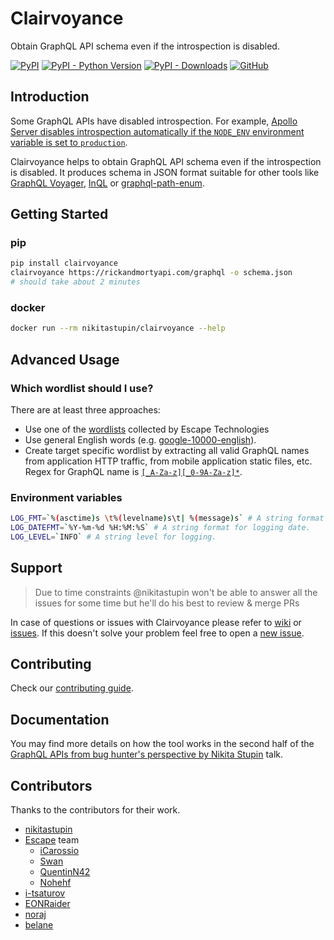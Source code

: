 # Clairvoyance

Obtain GraphQL API schema even if the introspection is disabled.

[![PyPI](https://img.shields.io/pypi/v/clairvoyance)](https://pypi.org/project/clairvoyance/)
[![PyPI - Python Version](https://img.shields.io/pypi/pyversions/clairvoyance)](https://pypi.org/project/clairvoyance/)
[![PyPI - Downloads](https://img.shields.io/pypi/dm/clairvoyance)](https://pypi.org/project/clairvoyance/)
[![GitHub](https://img.shields.io/github/license/nikitastupin/clairvoyance)](https://github.com/nikitastupin/clairvoyance/blob/main/LICENSE)

## Introduction

Some GraphQL APIs have disabled introspection. For example, [Apollo Server disables introspection automatically if the `NODE_ENV` environment variable is set to `production`](https://www.apollographql.com/docs/tutorial/schema/#explore-your-schema).

Clairvoyance helps to obtain GraphQL API schema even if the introspection is disabled. It produces schema in JSON format suitable for other tools like [GraphQL Voyager](https://github.com/APIs-guru/graphql-voyager), [InQL](https://github.com/doyensec/inql) or [graphql-path-enum](https://gitlab.com/dee-see/graphql-path-enum).

## Getting Started

### pip

```bash
pip install clairvoyance
clairvoyance https://rickandmortyapi.com/graphql -o schema.json
# should take about 2 minutes
```

### docker

```bash
docker run --rm nikitastupin/clairvoyance --help
```

## Advanced Usage

### Which wordlist should I use?

There are at least three approaches:

- Use one of the [wordlists](https://github.com/Escape-Technologies/graphql-wordlist) collected by Escape Technologies
- Use general English words (e.g. [google-10000-english](https://github.com/first20hours/google-10000-english)).
- Create target specific wordlist by extracting all valid GraphQL names from application HTTP traffic, from mobile application static files, etc. Regex for GraphQL name is [`[_A-Za-z][_0-9A-Za-z]*`](http://spec.graphql.org/June2018/#sec-Names).

### Environment variables

```bash
LOG_FMT=`%(asctime)s \t%(levelname)s\t| %(message)s` # A string format for logging.
LOG_DATEFMT=`%Y-%m-%d %H:%M:%S` # A string format for logging date.
LOG_LEVEL=`INFO` # A string level for logging.
```

## Support

> Due to time constraints @nikitastupin won't be able to answer all the issues for some time but he'll do his best to review & merge PRs

In case of questions or issues with Clairvoyance please refer to [wiki](https://github.com/nikitastupin/clairvoyance/wiki) or [issues](https://github.com/nikitastupin/clairvoyance/issues). If this doesn't solve your problem feel free to open a [new issue](https://github.com/nikitastupin/clairvoyance/issues/new).

## Contributing

Check our [contributing guide](.github/CONTRIBUTING.md).

## Documentation

You may find more details on how the tool works in the second half of the [GraphQL APIs from bug hunter's perspective by Nikita Stupin](https://youtu.be/nPB8o0cSnvM) talk.

## Contributors

Thanks to the contributors for their work.

- [nikitastupin](https://github.com/nikitastupin)
- [Escape](https://escape.tech) team
  - [iCarossio](https://github.com/iCarossio)
  - [Swan](https://github.com/c3b5aw)
  - [QuentinN42](https://github.com/QuentinN42)
  - [Nohehf](https://github.com/Nohehf)
- [i-tsaturov](https://github.com/i-tsaturov)
- [EONRaider](https://github.com/EONRaider)
- [noraj](https://github.com/noraj)
- [belane](https://github.com/belane)
